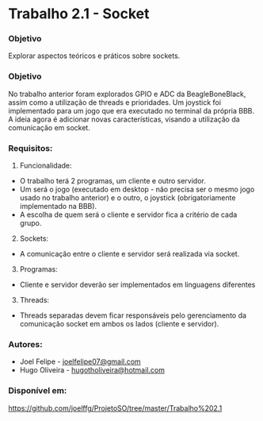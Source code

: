 # Trabalho 2.1 - Socket

### Objetivo
Explorar aspectos teóricos e práticos sobre sockets.

### Objetivo
No trabalho anterior foram explorados GPIO e ADC da BeagleBoneBlack, assim como a utilização de threads e prioridades. Um joystick foi implementado para um jogo que era executado no terminal da própria BBB. A ideia agora é adicionar novas características, visando a utilização da comunicação em socket.

### Requisitos:
1. Funcionalidade:
* O trabalho terá 2 programas, um cliente e outro servidor.
* Um será o jogo (executado em desktop - não precisa ser o mesmo jogo usado no trabalho anterior) e o outro, o joystick (obrigatoriamente implementado na BBB). 
* A escolha de quem será o cliente e servidor fica a critério de cada grupo.
2. Sockets:
* A comunicação entre o cliente e servidor será realizada via socket. 
3. Programas:
* Cliente e servidor deverão ser implementados em linguagens diferentes
3. Threads:
* Threads separadas devem ficar responsáveis pelo gerenciamento da comunicação socket em ambos os lados (cliente e servidor).

### Autores:
* Joel Felipe - joelfelipe07@gmail.com
* Hugo Oliveira - hugotholiveira@hotmail.com

### Disponível em: 
https://github.com/joelffg/ProjetoSO/tree/master/Trabalho%202.1
